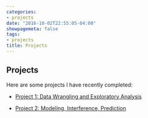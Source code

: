 ```yaml
---
categories:
- projects
date: "2016-10-02T22:55:05-04:00"
showpagemeta: false
tags:
- projects
title: Projects
---
```

## Projects 

Here are some projects I have recently completed:

- [Project 1: Data Wrangling and Exploratory Analysis](/project1/)

- [Project 2: Modeling, Interference, Prediction](/project2/)